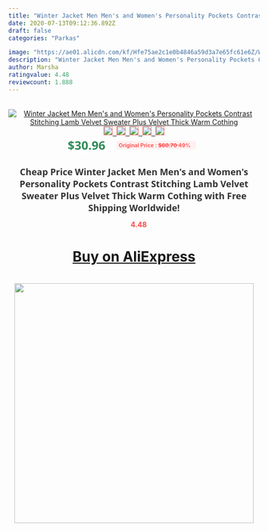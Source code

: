 ```yaml
---
title: "Winter Jacket Men Men's and Women's Personality Pockets Contrast Stitching Lamb Velvet Sweater Plus Velvet Thick Warm Cothing"
date: 2020-07-13T09:12:36.892Z
draft: false
categories: "Parkas"

image: "https://ae01.alicdn.com/kf/Hfe75ae2c1e0b4846a59d3a7e65fc61e6Z/Winter-Jacket-Men-Men-s-and-Women-s-Personality-Pockets-Contrast-Stitching-Lamb-Velvet-Sweater-Plus.jpg"
description: "Winter Jacket Men Men's and Women's Personality Pockets Contrast Stitching Lamb Velvet Sweater Plus Velvet Thick Warm Cothing"
author: Marsha
ratingvalue: 4.48
reviewcount: 1.888
---
```

<br>
<div style="text-align: center;">
<a href="https://s.click.aliexpress.com/e/_A6habx" target="_blank" rel="nofollow noopener noreferrer"><img alt="Winter Jacket Men Men's and Women's Personality Pockets Contrast Stitching Lamb Velvet Sweater Plus Velvet Thick Warm Cothing" class="magnifier-image" src="https://ae01.alicdn.com/kf/Hfe75ae2c1e0b4846a59d3a7e65fc61e6Z/Winter-Jacket-Men-Men-s-and-Women-s-Personality-Pockets-Contrast-Stitching-Lamb-Velvet-Sweater-Plus.jpg_640x640.jpg">
<br>
<img style="border:1px solid salmon" src="https://ae01.alicdn.com/kf/Hfe75ae2c1e0b4846a59d3a7e65fc61e6Z/Winter-Jacket-Men-Men-s-and-Women-s-Personality-Pockets-Contrast-Stitching-Lamb-Velvet-Sweater-Plus.jpg_120x120.jpg">&nbsp;&nbsp;<img style="border:1px solid salmon" src="https://ae01.alicdn.com/kf/H3ba4e6a58faa4f1190fb075b7028aad6z/Winter-Jacket-Men-Men-s-and-Women-s-Personality-Pockets-Contrast-Stitching-Lamb-Velvet-Sweater-Plus.jpg_120x120.jpg">&nbsp;&nbsp;<img style="border:1px solid salmon" src="https://ae01.alicdn.com/kf/H78d4595120734c4bb46c2700671e98a0b/Winter-Jacket-Men-Men-s-and-Women-s-Personality-Pockets-Contrast-Stitching-Lamb-Velvet-Sweater-Plus.jpg_120x120.jpg">&nbsp;&nbsp;<img style="border:1px solid salmon" src="https://ae01.alicdn.com/kf/H68f0eee4fe4b4d439b281ce13a34b9ecm/Winter-Jacket-Men-Men-s-and-Women-s-Personality-Pockets-Contrast-Stitching-Lamb-Velvet-Sweater-Plus.jpg_120x120.jpg">&nbsp;&nbsp;<img style="border:1px solid salmon" src="https://ae01.alicdn.com/kf/H16396128a10047d7855c64da7698efcdE/Winter-Jacket-Men-Men-s-and-Women-s-Personality-Pockets-Contrast-Stitching-Lamb-Velvet-Sweater-Plus.jpg_120x120.jpg"></a></div><br0>
<div style="text-align: center;"><span style="background-color: white; border: 0px; box-sizing: border-box; color: seagreen; display: inline-block; font-family: &quot;open sans&quot; , &quot;arial&quot; , &quot;helvetica&quot; , sans-serif , &quot;heiti&quot;; font-size: 24px; font-stretch: inherit; font-weight: 700; line-height: inherit; margin: 0px 10px 0px 0px; padding: 0px; vertical-align: middle;">$30.96 </span>
<span style="background: rgb(255 , 241 , 241); border-radius: 3px; border: 0px; box-sizing: border-box; color: #ff4747; display: inline-block; font-family: inherit; font-size: 12px; font-stretch: inherit; font-style: inherit; font-variant: inherit; font-weight: 600; line-height: inherit; margin: 0px; padding: 2px 5px; transform: scale(0.9); vertical-align: middle;">Original Price : <b style="text-decoration: line-through;">$60.70 </b> 49%&nbsp;&nbsp;</span></div>
<h1 style="color: #333333; display: inline-block; font-family: &quot;open sans&quot; , &quot;arial&quot; , &quot;helvetica&quot; , sans-serif , &quot;heiti&quot;; font-size: 18px; font-stretch: inherit; font-weight: 700; text-align: center;">Cheap Price Winter Jacket Men Men's and Women's Personality Pockets Contrast Stitching Lamb Velvet Sweater Plus Velvet Thick Warm Cothing with Free Shipping Worldwide!</h1>
<div style="color: #ff4747; text-align: center;">
<img src="https://4.bp.blogspot.com/-M0ZcTcb-5uY/XleCXlxnR4I/AAAAAAAAAEc/OrjgMkXV1oMQFaCRZj5HQwOCBcu3w1FegCPcBGAYYCw/s1600/star.png" style="height: 15px;">&nbsp;<b>4.48</b></div>
<div class="button_cont" align="center"><a class="buynow_a" href="https://s.click.aliexpress.com/e/_A6habx" target="_blank" rel="nofollow noopener noreferrer"><H1>Buy on AliExpress</H1></a></div><br>
<div class="separator" style="clear: both; text-align: center;">
<img src="https://lh3.googleusercontent.com/-pTy5HemUv9M/XlePHvY0dAI/AAAAAAAAAE4/0nX5iRUoIWY8eMW9Dpxeirr157OZliDIgCLcBGAsYHQ/s1600/badge.gif" width="480">
</div>
